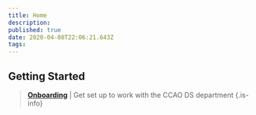 ```yaml
---
title: Home
description: 
published: true
date: 2020-04-08T22:06:21.643Z
tags: 
---
```


## Getting Started

> [**Onboarding**](/getting-started/onboarding) | Get set up to work with the CCAO DS department
{.is-info}
